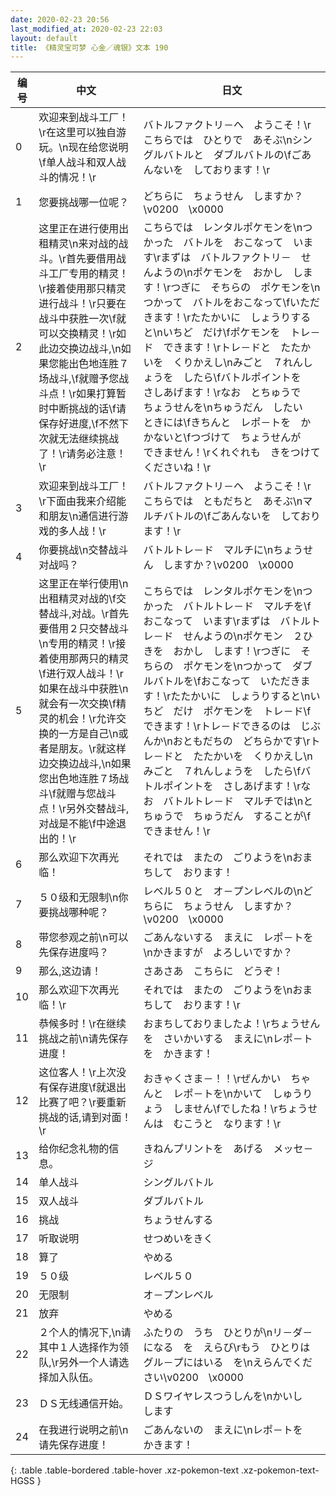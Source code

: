```yaml
---
date: 2020-02-23 20:56
last_modified_at: 2020-02-23 22:03
layout: default
title: 《精灵宝可梦 心金／魂银》文本 190
---
```

| 编号 | 中文 | 日文 |
| ---- | ---- | ---- |
| 0 | 欢迎来到战斗工厂！\r在这里可以独自游玩。\n现在给您说明\f单人战斗和双人战斗的情况！\r | バトルファクトリ－へ　ようこそ！\rこちらでは　ひとりで　あそぶ\nシングルバトルと　ダブルバトルの\fごあんないを　しております！\r |
| 1 | 您要挑战哪一位呢？ | どちらに　ちょうせん　しますか？\v0200　\x0000 |
| 2 | 这里正在进行使用出租精灵\n来对战的战斗。\r首先要借用战斗工厂专用的精灵！\r接着使用那只精灵进行战斗！\r只要在战斗中获胜一次\f就可以交换精灵！\r如此边交换边战斗,\n如果您能出色地连胜７场战斗,\f就赠予您战斗点！\r如果打算暂时中断挑战的话\f请保存好进度,\f不然下次就无法继续挑战了！\r请务必注意！\r | こちらでは　レンタルポケモンを\nつかった　バトルを　おこなって　います\rまずは　バトルファクトリ－　せんようの\nポケモンを　おかし　します！\rつぎに　そちらの　ポケモンを\nつかって　バトルをおこなって\fいただきます！\rたたかいに　しょうりすると\nいちど　だけ\fポケモンを　トレ－ド　できます！\rトレ－ドと　たたかいを　くりかえし\nみごと　７れんしょうを　したら\fバトルポイントを　さしあげます！\rなお　とちゅうで　ちょうせんを\nちゅうだん　したい　ときには\fきちんと　レポ－トを　かかないと\fつづけて　ちょうせんが　できません！\rくれぐれも　きをつけて　くださいね！\r |
| 3 | 欢迎来到战斗工厂！\r下面由我来介绍能和朋友\n通信进行游戏的多人战！\r | バトルファクトリ－へ　ようこそ！\rこちらでは　ともだちと　あそぶ\nマルチバトルの\fごあんないを　しております！\r |
| 4 | 你要挑战\n交替战斗对战吗？ | バトルトレ－ド　マルチに\nちょうせん　しますか？\v0200　\x0000 |
| 5 | 这里正在举行使用\n出租精灵对战的\f交替战斗,对战。\r首先要借用２只交替战斗\n专用的精灵！\r接着使用那两只的精灵\f进行双人战斗！\r如果在战斗中获胜\n就会有一次交换\f精灵的机会！\r允许交换的一方是自己\n或者是朋友。\r就这样边交换边战斗,\n如果您出色地连胜７场战斗\f就赠与您战斗点！\r另外交替战斗,对战是不能\f中途退出的！\r | こちらでは　レンタルポケモンを\nつかった　バトルトレ－ド　マルチを\fおこなって　います\rまずは　バトルトレ－ド　せんようの\nポケモン　２ひきを　おかし　します！\rつぎに　そちらの　ポケモンを\nつかって　ダブルバトルを\fおこなって　いただきます！\rたたかいに　しょうりすると\nいちど　だけ　ポケモンを　トレ－ド\fできます！\rトレ－ドできるのは　じぶんか\nおともだちの　どちらかです\rトレ－ドと　たたかいを　くりかえし\nみごと　７れんしょうを　したら\fバトルポイントを　さしあげます！\rなお　バトルトレ－ド　マルチでは\nとちゅうで　ちゅうだん　することが\fできません！\r |
| 6 | 那么欢迎下次再光临！ | それでは　またの　ごりようを\nおまちして　おります！ |
| 7 | ５０级和无限制\n你要挑战哪种呢？ | レベル５０と　オ－プンレベルの\nどちらに　ちょうせん　しますか？\v0200　\x0000 |
| 8 | 带您参观之前\n可以先保存进度吗？ | ごあんないする　まえに　レポ－トを\nかきますが　よろしいですか？ |
| 9 | 那么,这边请！ | さあさあ　こちらに　どうぞ！ |
| 10 | 那么欢迎下次再光临！\r | それでは　またの　ごりようを\nおまちして　おります！\r |
| 11 | 恭候多时！\r在继续挑战之前\n请先保存进度！ | おまちしておりましたよ！\rちょうせんを　さいかいする　まえに\nレポ－トを　かきます！ |
| 12 | 这位客人！\r上次没有保存进度\f就退出比赛了吧？\r要重新挑战的话,请到对面！\r | おきゃくさま－！！\rぜんかい　ちゃんと　レポ－トを\nかいて　しゅうりょう　しません\fでしたね！\rちょうせんは　むこうと　なります！\r |
| 13 | 给你纪念礼物的信息。 | きねんプリントを　あげる　メッセ－ジ |
| 14 | 单人战斗 | シングルバトル |
| 15 | 双人战斗 | ダブルバトル |
| 16 | 挑战 | ちょうせんする |
| 17 | 听取说明 | せつめいをきく |
| 18 | 算了 | やめる |
| 19 | ５０级 | レベル５０ |
| 20 | 无限制 | オ－プンレベル |
| 21 | 放弃 | やめる |
| 22 | ２个人的情况下,\n请其中１人选择作为领队,\r另外一个人请选择加入队伍。 | ふたりの　うち　ひとりが\nリ－ダ－になる　を　えらび\rもう　ひとりは　グル－プにはいる　を\nえらんでください\v0200　\x0000 |
| 23 | ＤＳ无线通信开始。 | ＤＳワイヤレスつうしんを\nかいし　します |
| 24 | 在我进行说明之前\n请先保存进度！ | ごあんないの　まえに\nレポ－トを　かきます！ |
{: .table .table-bordered .table-hover .xz-pokemon-text .xz-pokemon-text-HGSS }